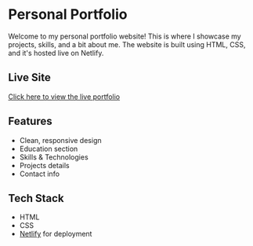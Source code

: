 # Personal Portfolio

Welcome to my personal portfolio website! This is where I showcase my projects, skills, and a bit about me. The website is built using HTML, CSS, and it's hosted live on Netlify.

## Live Site

[Click here to view the live portfolio ]()

## Features

- Clean, responsive design
- Education section
- Skills & Technologies
- Projects details
- Contact info

## Tech Stack

- HTML
- CSS
- [Netlify](https://www.netlify.com/) for deployment

 
 
